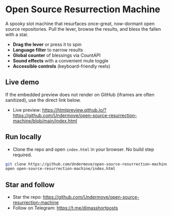 # Open Source Resurrection Machine

A spooky slot machine that resurfaces once-great, now-dormant open source repositories. Pull the lever, browse the results, and bless the fallen with a star.

- **Drag the lever** or press it to spin
- **Language filter** to narrow results
- **Global counter** of blessings via CountAPI
- **Sound effects** with a convenient mute toggle
- **Accessible controls** (keyboard-friendly reels)

## Live demo

If the embedded preview does not render on GitHub (iframes are often sanitized), use the direct link below.

- Live preview: https://htmlpreview.github.io/?https://github.com/Undermove/open-source-resurrection-machine/blob/main/index.html

## Run locally

- Clone the repo and open `index.html` in your browser. No build step required.

```bash
git clone https://github.com/Undermove/open-source-resurrection-machine.git
open open-source-resurrection-machine/index.html
```

## Star and follow

- Star the repo: https://github.com/Undermove/open-source-resurrection-machine
- Follow on Telegram: https://t.me/dimasshortposts
